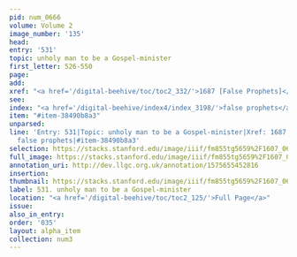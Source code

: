 ```yaml
---
pid: num_0666
volume: Volume 2
image_number: '135'
head: 
entry: '531'
topic: unholy man to be a Gospel-minister
first_letter: 526-550
page: 
add: 
xref: "<a href='/digital-beehive/toc/toc2_332/'>1687 [False Prophets]</a>"
see: 
index: "<a href='/digital-beehive/index4/index_3198/'>false prophets</a>"
item: "#item-38490b8a3"
unparsed: 
line: 'Entry: 531|Topic: unholy man to be a Gospel-minister|Xref: 1687 [False Prophets]|Index:
  false prophets|#item-38490b8a3'
selection: https://stacks.stanford.edu/image/iiif/fm855tg5659%2F1607_0602/374,3870,2925,1099/full/0/default.jpg
full_image: https://stacks.stanford.edu/image/iiif/fm855tg5659%2F1607_0602/full/full/0/default.jpg
annotation_uri: http://dev.llgc.org.uk/annotation/1575655452816
insertion: 
thumbnail: https://stacks.stanford.edu/image/iiif/fm855tg5659%2F1607_0602/374,3870,600,180/250,/0/default.jpg
label: 531. unholy man to be a Gospel-minister
location: "<a href='/digital-beehive/toc/toc2_125/'>Full Page</a>"
issue: 
also_in_entry: 
order: '035'
layout: alpha_item
collection: num3
---
```

